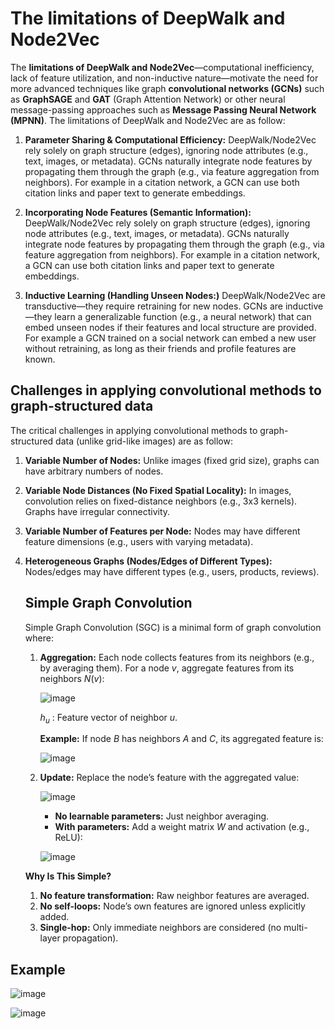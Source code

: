 # The limitations of DeepWalk and Node2Vec

The **limitations of DeepWalk and Node2Vec**—computational inefficiency, lack of feature utilization, and non-inductive nature—motivate the need for more advanced techniques like graph **convolutional networks (GCNs)** such as **GraphSAGE** and **GAT** (Graph Attention Network) or other neural message-passing approaches such as **Message Passing Neural Network (MPNN)**. The limitations of DeepWalk and Node2Vec are as follow:  

1. **Parameter Sharing & Computational Efficiency:** DeepWalk/Node2Vec rely solely on graph structure (edges), ignoring node attributes (e.g., text, images, or metadata). GCNs naturally integrate node features by propagating them through the graph (e.g., via feature aggregation from neighbors). For example in a citation network, a GCN can use both citation links and paper text to generate embeddings.
   
2. **Incorporating Node Features (Semantic Information):** DeepWalk/Node2Vec rely solely on graph structure (edges), ignoring node attributes (e.g., text, images, or metadata). GCNs naturally integrate node features by propagating them through the graph (e.g., via feature aggregation from neighbors). For example in a citation network, a GCN can use both citation links and paper text to generate embeddings.
   
3. **Inductive Learning (Handling Unseen Nodes:)** DeepWalk/Node2Vec are transductive—they require retraining for new nodes. GCNs are inductive—they learn a generalizable function (e.g., a neural network) that can embed unseen nodes if their features and local structure are provided. For example a GCN trained on a social network can embed a new user without retraining, as long as their friends and profile features are known.

## Challenges in applying convolutional methods to graph-structured data  
The critical challenges in applying convolutional methods to graph-structured data (unlike grid-like images) are as follow: 
1. **Variable Number of Nodes:** Unlike images (fixed grid size), graphs can have arbitrary numbers of nodes.
2. **Variable Node Distances (No Fixed Spatial Locality):** In images, convolution relies on fixed-distance neighbors (e.g., 3x3 kernels). Graphs have irregular connectivity.
3. **Variable Number of Features per Node:** Nodes may have different feature dimensions (e.g., users with varying metadata).
4. **Heterogeneous Graphs (Nodes/Edges of Different Types):** Nodes/edges may have different types (e.g., users, products, reviews).

   ## Simple Graph Convolution
   Simple Graph Convolution (SGC) is a minimal form of graph convolution where:
   
    1. **Aggregation:** Each node collects features from its neighbors (e.g., by averaging them). For a node $v$, aggregate features from its neighbors $N(v)$:

       ![image](https://github.com/user-attachments/assets/1dc827e1-c2ef-4404-aff6-ab82f318d77a)
    
          $h_u$ : Feature vector of neighbor $u$.

          **Example:** If node $B$ has neighbors $A$ and $C$, its aggregated feature is:

       ![image](https://github.com/user-attachments/assets/308197bc-b323-4a82-a9d9-f720245ea666)

      
    2. **Update:** Replace the node’s feature with the aggregated value:

       ![image](https://github.com/user-attachments/assets/0eaaa665-07a8-4eea-b698-690680990354)

        * **No learnable parameters:** Just neighbor averaging.  
        * **With parameters:** Add a weight matrix $W$ and activation (e.g., ReLU):

        ![image](https://github.com/user-attachments/assets/ba1037d3-1df7-4542-b134-76a868daf4ac)

    **Why Is This Simple?**
   
     1. **No feature transformation:** Raw neighbor features are averaged.
     2. **No self-loops:** Node’s own features are ignored unless explicitly added.
     3. **Single-hop:** Only immediate neighbors are considered (no multi-layer propagation).
  
## Example

![image](https://github.com/user-attachments/assets/4bc5c2ef-fce4-4bfd-b199-f33f6b8a0ee1)

![image](https://github.com/user-attachments/assets/31c270c6-667c-48f7-8296-dbc882f41ce5)  



